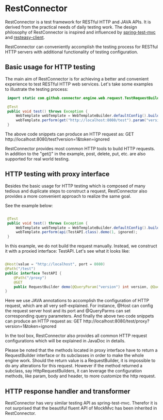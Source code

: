 # RestConnector
RestConnector is a test framework for RESTful HTTP and JAVA APIs. It is derived from the practical needs of daily testing work. The design philosophy of RestConnector is inspired and influenced by [spring-test-mvc](https://github.com/spring-projects/spring-test-mvc) and [resteasy-client](https://github.com/resteasy/Resteasy).

RestConnector can conveniently accomplish the testing process for RESTful HTTP servers with additional functionality of testing configuration.

## Basic usage for HTTP testing
The main aim of RestConnector is for achieving a better and convenient experience to test RESTful HTTP web services. Let's take some examples to illustrate the testing process:

```java
 import static com.github.connector.engine.web.request.TestRequestBuilders.*;

 @Test
 public void test() throws Exception {
     WebTemplate webTemplate = WebTemplateBuilder.defaultConfig().build();
     webTemplate.perform(get("http://localhost:8080/test").param("version", 1).param("token","ignored"));
 }
```

The above code snippets can produce an HTTP request as: GET http://localhost:8080/test?version=1&token=ignored

RestConnector provides most common HTTP tools to build HTTP requests. In addition to the "get()" in the example, post, delete, put, etc. are also supported for real world testing.

## HTTP testing with proxy interface
Besides the basic usage for HTTP testing which is composed of many tedious and duplicate steps to construct a request, RestConnector also provides a more convenient approach to realize the same goal.

See the example below:
```java

 @Test
 public void test() throws Exception {
     WebTemplate webTemplate = WebTemplateBuilder.defaultConfig().build();
     webTemplate.perform(api(TestAPI.class).demo(1, ignored);
 }
```

In this example, we do not build the request manually. Instead, we construct it with a proxied interface: TestAPI. Let's see what it looks like:
```java

@Host(value = "http://localhost", port = 8080)
@Path("/test")
public interface TestAPI {
    @Path("/proxy")
    @GET
    public RequestBuilder demo(@QueryParam("version") int version, @QueryParam("token") String token);
}
```

Here we use JAVA annotations to accomplish the configuration of HTTP request, which are all very self-explained. For instance, @Host can config the request server host and its port and @QueryParms can set corresponding query parameters. And finally the above two code snippets can produce an HTTP request as: GET http://localhost:8080/test/proxy?version=1&token=ignored

In the tool box, RestConnector also provides all common HTTP request configurations which will be explained in JavaDoc in details.

Please be noted that the methods located in proxy interface have to return a RequestBuilder interface or its subclasses in order to make the whole engine work. Should the return value is a RequestBuilder, it is impossible to do any alterations for this request. However if the method returned a subclass, say HttpRequestBuilders, it can leverage the configuration methods, like param, body and header, to more customize the http request.

## HTTP response handler and transformer
RestConnector has very similar testing API as spring-test-mvc. Therefor it is not surprised that the beautiful fluent API of MockMvc has been inherited in RestConnector.